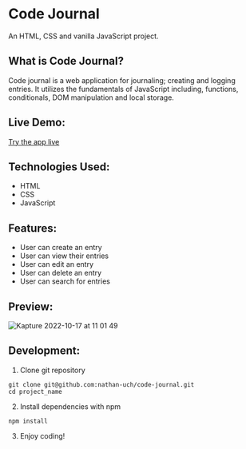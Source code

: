 # Code Journal

An HTML, CSS and vanilla JavaScript project.

## What is Code Journal?

Code journal is a web application for journaling; creating and logging entries. It utilizes the fundamentals of JavaScript including, functions, conditionals, DOM manipulation and local storage.

## Live Demo:
[Try the app live](https://nathan-uch.github.io/code-journal/?#)

## Technologies Used:
* HTML
* CSS
* JavaScript

## Features:
* User can create an entry
* User can view their entries
* User can edit an entry
* User can delete an entry
* User can search for entries

## Preview:
![Kapture 2022-10-17 at 11 01 49](https://user-images.githubusercontent.com/68994507/196250238-d115bf36-a49d-4dbd-b46e-28eb9d76f596.gif)

## Development:
1. Clone git repository
```shell
git clone git@github.com:nathan-uch/code-journal.git
cd project_name
```
2. Install dependencies with npm
```shell
npm install
```
3. Enjoy coding!
